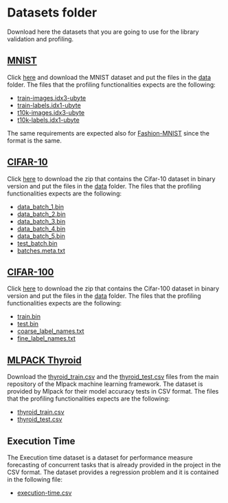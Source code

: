 # Datasets folder

Download here the datasets that you are going to use for the library validation and profiling. 


## [MNIST](http://yann.lecun.com/exdb/mnist/)

Click [here](http://yann.lecun.com/exdb/mnist/) and download the MNIST dataset and put the files in the [data](.) folder. 
The files that the profiling functionalities expects are the following:

- [train-images.idx3-ubyte](./train-images.idx3-ubyte)
- [train-labels.idx1-ubyte](./train-labels.idx1-ubyte)
- [t10k-images.idx3-ubyte](./t10k-images.idx3-ubyte)
- [t10k-labels.idx1-ubyte](./t10k-labels.idx1-ubyte)

The same requirements are expected also for [Fashion-MNIST](https://github.com/zalandoresearch/fashion-mnist) since the format is the same. 


## [CIFAR-10](https://www.cs.toronto.edu/~kriz/cifar.html)

Click [here](https://www.cs.toronto.edu/~kriz/cifar-10-binary.tar.gz) to download the zip that contains the Cifar-10 dataset in binary version and put the files in the [data](.) folder.
The files that the profiling functionalities expects are the following:

- [data_batch_1.bin](./data_batch_1.bin)
- [data_batch_2.bin](./data_batch_2.bin)
- [data_batch_3.bin](./data_batch_3.bin)
- [data_batch_4.bin](./data_batch_4.bin)
- [data_batch_5.bin](./data_batch_5.bin)
- [test_batch.bin](./test_batch.bin)
- [batches.meta.txt](./batches.meta.txt)


## [CIFAR-100](https://www.cs.toronto.edu/~kriz/cifar.html)

Click [here](https://www.cs.toronto.edu/~kriz/cifar-100-binary.tar.gz) to download the zip that contains the Cifar-100 dataset in binary version and put the files in the [data](.) folder.
The files that the profiling functionalities expects are the following:

- [train.bin](./train.bin)
- [test.bin](./test.bin)
- [coarse_label_names.txt](./coarse_label_names.txt)
- [fine_label_names.txt](./fine_label_names.txt)


## [MLPACK Thyroid](https://github.com/mlpack/mlpack/tree/master/src/mlpack/tests/data)

Download the [thyroid_train.csv](https://github.com/mlpack/mlpack/blob/master/src/mlpack/tests/data/thyroid_train.csv) and the [thyroid_test.csv](https://github.com/mlpack/mlpack/blob/master/src/mlpack/tests/data/thyroid_train.csv) files from the main repository of the Mlpack machine learning framework.
The dataset is provided by Mlpack for their model accuracy tests in CSV format. 
The files that the profiling functionalities expects are the following:

- [thyroid_train.csv](./thyroid_train.csv)
- [thyroid_test.csv](./thyroid_test.csv)


## Execution Time

The Execution time dataset is a dataset for performance measure forecasting of concurrent tasks that is already provided in the project in the CSV format.
The dataset provides a regression problem and it is contained in the following file: 

- [execution-time.csv](./execution-time.csv)

